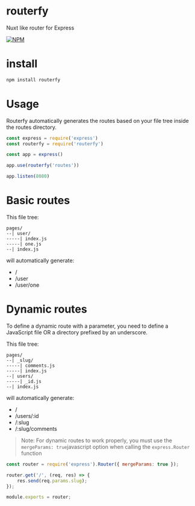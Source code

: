 # routerfy

Nuxt like router for Express

[![NPM](https://nodei.co/npm/routerfy.png)](https://nodei.co/npm/routerfy/)

# install

```bash
npm install routerfy
```

# Usage

Routerfy automatically generates the routes based on your file tree inside the routes directory.

```javascript
const express = require('express')
const routerfy = require('routerfy')

const app = express()

app.use(routerfy('routes'))

app.listen(8080)
```

# Basic routes

This file tree:

```
pages/
--| user/
-----| index.js
-----| one.js
--| index.js
```

will automatically generate:

- /
- /user
- /user/one

# Dynamic routes

To define a dynamic route with a parameter, you need to define a JavaScript file OR a directory prefixed by an underscore.

This file tree:

```
pages/
--| _slug/
-----| comments.js
-----| index.js
--| users/
-----| _id.js
--| index.js
```

will automatically generate:

- /
- /users/:id
- /:slug
- /:slug/comments

> Note: For dynamic routes to work properly, you must use the `mergeParams: true`javascript option when calling the `express.Router` function

```javascript
const router = require('express').Router({ mergeParams: true });

router.get('/', (req, res) => {
	res.send(req.params.slug);
});

module.exports = router;
```